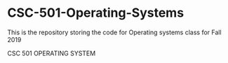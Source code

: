 # CSC-501-Operating-Systems
This is the repository storing the code for Operating systems class for Fall 2019

CSC 501 OPERATING SYSTEM

